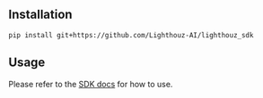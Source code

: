 ## Installation
```pip install git+https://github.com/Lighthouz-AI/lighthouz_sdk```


## Usage

Please refer to the [SDK docs](https://lighthouz.ai/docs/) for how to use.
